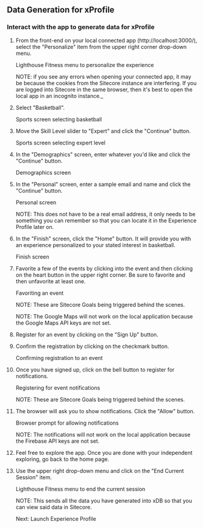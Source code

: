 ## Data Generation for xProfile

### Interact with the app to generate data for xProfile

1. From the front-end on your local connected app (http://localhost:3000/), select the "Personalize" item from the upper right corner drop-down menu.

    Lighthouse Fitness menu to personalize the experience

    NOTE: if you see any errors when opening your connected app, it may be because the cookies from the Sitecore instance are interfering. If you are logged into Sitecore in the same browser, then it's best to open the local app in an incognito instance.\_

2. Select "Basketball".

    Sports screen selecting basketball

3. Move the Skill Level slider to "Expert" and click the "Continue" button.

    Sports screen selecting expert level

4. In the "Demographics" screen, enter whatever you'd like and click the "Continue" button.

    Demographics screen

5. In the "Personal" screen, enter a sample email and name and click the "Continue" button.

    Personal screen

    NOTE: This does not have to be a real email address, it only needs to be something you can remember so that you can locate it in the Experience Profile later on.

6. In the "Finish" screen, click the "Home" button. It will provide you with an experience personalized to your stated interest in basketball.

    Finish screen

7. Favorite a few of the events by clicking into the event and then clicking on the heart button in the upper right corner. Be sure to favorite and then unfavorite at least one.

    Favoriting an event

    NOTE: These are Sitecore Goals being triggered behind the scenes.

    NOTE: The Google Maps will not work on the local application because the Google Maps API keys are not set.

8. Register for an event by clicking on the "Sign Up" button.

9. Confirm the registration by clicking on the checkmark button.

    Confirming registration to an event

10. Once you have signed up, click on the bell button to register for notifications.

    Registering for event notifications

    NOTE: These are Sitecore Goals being triggered behind the scenes.

11. The browser will ask you to show notifications. Click the "Allow" button.

    Browser prompt for allowing notifications

    NOTE: The notifications will not work on the local application because the Firebase API keys are not set.

12. Feel free to explore the app. Once you are done with your independent exploring, go back to the home page.

13. Use the upper right drop-down menu and click on the "End Current Session" item.

    Lighthouse Fitness menu to end the current session

    NOTE: This sends all the data you have generated into xDB so that you can view said data in Sitecore.

    Next: Launch Experience Profile
